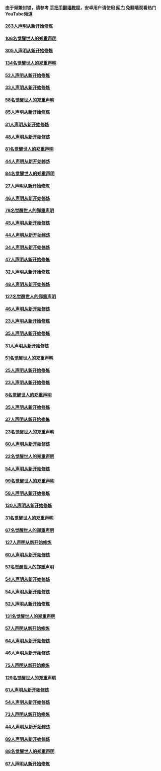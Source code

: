 #### 由于频繁封锁，请参考 [手把手翻墙教程](https://github.com/gfw-breaker/guides/wiki/)，安卓用户请使用 [网门](https://github.com/gfw-breaker/nogfw/blob/master/dl.md?t=03280501) 免翻墙观看热门YouTube频道 

#### [263人声明从新开始修炼](../pages/91/422553.md?t=03280501) 

#### [106名觉醒世人的郑重声明](../pages/91/422552.md?t=03280501) 

#### [305人声明从新开始修炼](../pages/91/422153.md?t=03280501) 

#### [134名觉醒世人的郑重声明](../pages/91/422152.md?t=03280501) 

#### [52人声明从新开始修炼](../pages/91/421846.md?t=03280501) 

#### [33人声明从新开始修炼](../pages/91/421804.md?t=03280501) 

#### [58名觉醒世人的郑重声明](../pages/91/421845.md?t=03280501) 

#### [85人声明从新开始修炼](../pages/91/421769.md?t=03280501) 

#### [31人声明从新开始修炼](../pages/91/421763.md?t=03280501) 

#### [48人声明从新开始修炼](../pages/91/421605.md?t=03280501) 

#### [81名觉醒世人的郑重声明](../pages/91/421656.md?t=03280501) 

#### [44人声明从新开始修炼](../pages/91/421544.md?t=03280501) 

#### [84名觉醒世人的郑重声明](../pages/91/421543.md?t=03280501) 

#### [27人声明从新开始修炼](../pages/91/421465.md?t=03280501) 

#### [46人声明从新开始修炼](../pages/91/421454.md?t=03280501) 

#### [76名觉醒世人的郑重声明](../pages/91/421453.md?t=03280501) 

#### [45人声明从新开始修炼](../pages/91/421452.md?t=03280501) 

#### [44人声明从新开始修炼](../pages/91/421422.md?t=03280501) 

#### [34人声明从新开始修炼](../pages/91/421322.md?t=03280501) 

#### [47人声明从新开始修炼](../pages/91/421264.md?t=03280501) 

#### [32人声明从新开始修炼](../pages/91/421225.md?t=03280501) 

#### [48人声明从新开始修炼](../pages/91/421202.md?t=03280501) 

#### [127名觉醒世人的郑重声明](../pages/91/421224.md?t=03280501) 

#### [46人声明从新开始修炼](../pages/91/421203.md?t=03280501) 

#### [23人声明从新开始修炼](../pages/91/421138.md?t=03280501) 

#### [35人声明从新开始修炼](../pages/91/421122.md?t=03280501) 

#### [31人声明从新开始修炼](../pages/91/421081.md?t=03280501) 

#### [51名觉醒世人的郑重声明](../pages/91/421080.md?t=03280501) 

#### [25人声明从新开始修炼](../pages/91/421020.md?t=03280501) 

#### [23人声明从新开始修炼](../pages/91/420884.md?t=03280501) 

#### [8名觉醒世人的郑重声明](../pages/91/420883.md?t=03280501) 

#### [35人声明从新开始修炼](../pages/91/420809.md?t=03280501) 

#### [37人声明从新开始修炼](../pages/91/420766.md?t=03280501) 

#### [23名觉醒世人的郑重声明](../pages/91/420765.md?t=03280501) 

#### [60人声明从新开始修炼](../pages/91/420727.md?t=03280501) 

#### [22名觉醒世人的郑重声明](../pages/91/420726.md?t=03280501) 

#### [54人声明从新开始修炼](../pages/91/420529.md?t=03280501) 

#### [99名觉醒世人的郑重声明](../pages/91/420528.md?t=03280501) 

#### [58人声明从新开始修炼](../pages/91/420198.md?t=03280501) 

#### [120人声明从新开始修炼](../pages/91/420141.md?t=03280501) 

#### [31名觉醒世人的郑重声明](../pages/91/420197.md?t=03280501) 

#### [67名觉醒世人的郑重声明](../pages/91/420140.md?t=03280501) 

#### [127人声明从新开始修炼](../pages/91/420082.md?t=03280501) 

#### [60人声明从新开始修炼](../pages/91/420081.md?t=03280501) 

#### [57名觉醒世人的郑重声明](../pages/91/420080.md?t=03280501) 

#### [54人声明从新开始修炼](../pages/91/419533.md?t=03280501) 

#### [54人声明从新开始修炼](../pages/91/419532.md?t=03280501) 

#### [52人声明从新开始修炼](../pages/91/419531.md?t=03280501) 

#### [131名觉醒世人的郑重声明](../pages/91/419530.md?t=03280501) 

#### [57人声明从新开始修炼](../pages/91/419430.md?t=03280501) 

#### [64人声明从新开始修炼](../pages/91/419429.md?t=03280501) 

#### [46人声明从新开始修炼](../pages/91/419428.md?t=03280501) 

#### [75人声明从新开始修炼](../pages/91/419427.md?t=03280501) 

#### [129名觉醒世人的郑重声明](../pages/91/419426.md?t=03280501) 

#### [61人声明从新开始修炼](../pages/91/419198.md?t=03280501) 

#### [54人声明从新开始修炼](../pages/91/419197.md?t=03280501) 

#### [73人声明从新开始修炼](../pages/91/419196.md?t=03280501) 

#### [44人声明从新开始修炼](../pages/91/419075.md?t=03280501) 

#### [89人声明从新开始修炼](../pages/91/419074.md?t=03280501) 

#### [88名觉醒世人的郑重声明](../pages/91/419195.md?t=03280501) 

#### [67人声明从新开始修炼](../pages/91/419073.md?t=03280501) 

